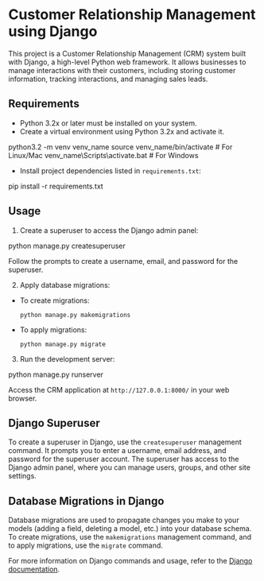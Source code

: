 # Customer Relationship Management using Django

This project is a Customer Relationship Management (CRM) system built with Django, a high-level Python web framework. It allows businesses to manage interactions with their customers, including storing customer information, tracking interactions, and managing sales leads.

## Requirements

- Python 3.2x or later must be installed on your system.
- Create a virtual environment using Python 3.2x and activate it.

python3.2 -m venv venv_name
source venv_name/bin/activate # For Linux/Mac
venv_name\Scripts\activate.bat # For Windows

- Install project dependencies listed in `requirements.txt`:

pip install -r requirements.txt

## Usage

1. Create a superuser to access the Django admin panel:

python manage.py createsuperuser

Follow the prompts to create a username, email, and password for the superuser.

2. Apply database migrations:

- To create migrations:
  ```
  python manage.py makemigrations
  ```
- To apply migrations:
  ```
  python manage.py migrate
  ```

3. Run the development server:

python manage.py runserver

Access the CRM application at `http://127.0.0.1:8000/` in your web browser.

## Django Superuser

To create a superuser in Django, use the `createsuperuser` management command. It prompts you to enter a username, email address, and password for the superuser account. The superuser has access to the Django admin panel, where you can manage users, groups, and other site settings.

## Database Migrations in Django

Database migrations are used to propagate changes you make to your models (adding a field, deleting a model, etc.) into your database schema. To create migrations, use the `makemigrations` management command, and to apply migrations, use the `migrate` command.

For more information on Django commands and usage, refer to the [Django documentation](https://docs.djangoproject.com/en/stable/).
